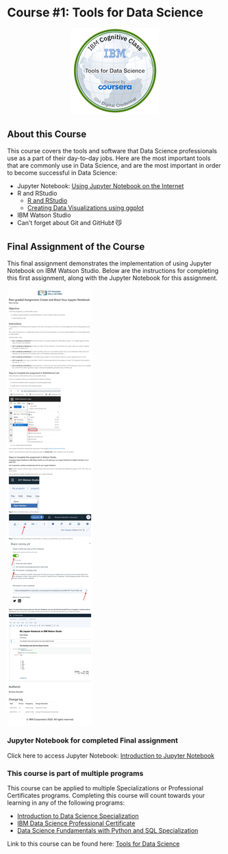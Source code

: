 # Course #1: Tools for Data Science

<p align="center">
<img src = "https://github.com/collinbashore/IBM-Data-Science-Professional-Certificate/blob/main/02%20-%20Tools%20for%20Data%20Science/tools-for-data-science.png">
</p>

## About this Course

This course covers the tools and software that Data Science professionals use as a part of their day-to-day jobs. Here are the most important tools that are commonly use in Data Science, and are the most important in order to become successful in Data Science:

- Jupyter Notebook: [Using Jupyter Notebook on the Internet](https://github.com/collinbashore/IBM-Data-Science-Fundamentals-with-Python-and-SQL-Specialization/blob/main/01%20-%20Tools%20for%20Data%20Science/Jupyter%20Notebook%20on%20the%20Internet.jpg)
- R and RStudio
  - [R and RStudio](https://github.com/collinbashore/IBM-Data-Science-Fundamentals-with-Python-and-SQL-Specialization/blob/main/01%20-%20Tools%20for%20Data%20Science/R%20and%20RStudio.jpg)
  - [Creating Data Visualizations using ggplot](https://github.com/collinbashore/IBM-Data-Science-Fundamentals-with-Python-and-SQL-Specialization/blob/main/01%20-%20Tools%20for%20Data%20Science/Creating%20Data%20Visualizations%20using%20ggplot.jpg)
- IBM Watson Studio
- Can't forget about Git and GitHub&#10071; &#x1F63C;

## Final Assignment of the Course

This final assignment demonstrates the implementation of using Jupyter Notebook on IBM Watson Studio. Below are the instructions for completing this first assignment, along with the Jupyter Notebook for this assignment.

![Instructions for Final Assignment](https://github.com/collinbashore/IBM-Data-Science-Fundamentals-with-Python-and-SQL-Specialization/blob/main/01%20-%20Tools%20for%20Data%20Science/Instructions%20for%20Final%20Assignment%20-%20Intro%20to%20Jupyter%20Notebook%20on%20IBM%20Watson%20Studio.jpg)

### Jupyter Notebook for completed Final assignment

Click here to access Jupyter Notebook: [Introduction to Jupyter Notebook](https://github.com/collinbashore/IBM-Data-Science-Fundamentals-with-Python-and-SQL-Specialization/blob/main/01%20-%20Tools%20for%20Data%20Science/Introduction%20to%20Jupyter%20Notebook.ipynb)

### This course is part of multiple programs
This course can be applied to multiple Specializations or Professional Certificates programs. Completing this course will count towards your learning in any of the following programs:
- [Introduction to Data Science Specialization](https://www.coursera.org/specializations/introduction-data-science)
- [IBM Data Science Professional Certificate](https://www.coursera.org/specializations/ibm-data-science)
- [Data Science Fundamentals with Python and SQL Specialization](https://www.coursera.org/specializations/data-science-fundamentals-python-sql)

Link to this course can be found here: [Tools for Data Science](https://www.coursera.org/learn/open-source-tools-for-data-science?specialization=data-science-fundamentals-python-sql)
